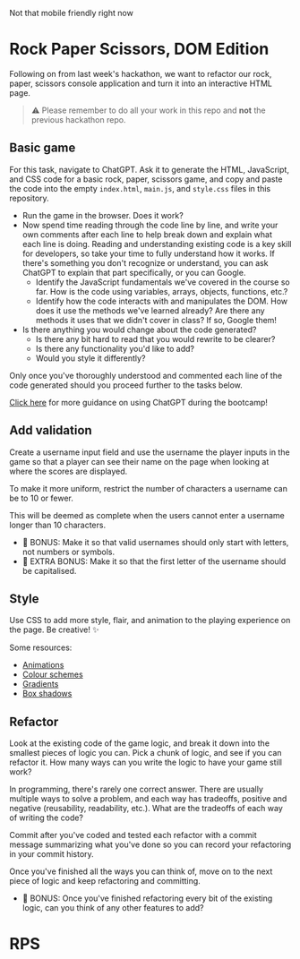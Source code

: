 Not that mobile friendly right now

# Rock Paper Scissors, DOM Edition

Following on from last week's hackathon, we want to refactor our rock, paper, scissors console application and turn it into an interactive HTML page.

> ⚠️ Please remember to do all your work in this repo and **not** the previous hackathon repo.

## Basic game

For this task, navigate to ChatGPT. Ask it to generate the HTML, JavaScript, and CSS code for a basic rock, paper, scissors game, and copy and paste the code into the empty `index.html`, `main.js`, and `style.css` files in this repository.

- Run the game in the browser. Does it work?
- Now spend time reading through the code line by line, and write your own comments after each line to help break down and explain what each line is doing. Reading and understanding existing code is a key skill for developers, so take your time to fully understand how it works. If there's something you don't recognize or understand, you can ask ChatGPT to explain that part specifically, or you can Google.
  - Identify the JavaScript fundamentals we've covered in the course so far. How is the code using variables, arrays, objects, functions, etc.?
  - Identify how the code interacts with and manipulates the DOM. How does it use the methods we've learned already? Are there any methods it uses that we didn't cover in class? If so, Google them!
- Is there anything you would change about the code generated?
  - Is there any bit hard to read that you would rewrite to be clearer?
  - Is there any functionality you'd like to add?
  - Would you style it differently?

Only once you've thoroughly understood and commented each line of the code generated should you proceed further to the tasks below.

[Click here](https://schoolofcode.notion.site/HelperGPT-b17b2b24af1246cc81da788aca5ef0c4) for more guidance on using ChatGPT during the bootcamp!

## Add validation

Create a username input field and use the username the player inputs in the game so that a player can see their name on the page when looking at where the scores are displayed.

To make it more uniform, restrict the number of characters a username can be to 10 or fewer.

This will be deemed as complete when the users cannot enter a username longer than 10 characters.

- 🌟 BONUS: Make it so that valid usernames should only start with letters, not numbers or symbols.
- 🌟 EXTRA BONUS: Make it so that the first letter of the username should be capitalised.

## Style

Use CSS to add more style, flair, and animation to the playing experience on the page. Be creative! ✨

Some resources:

- [Animations](https://www.w3schools.com/css/css3_animations.asp)
- [Colour schemes](https://coolors.co/)
- [Gradients](https://www.w3schools.com/css/css3_gradients.asp)
- [Box shadows](https://developer.mozilla.org/en-US/docs/Web/CSS/box-shadow)

## Refactor

Look at the existing code of the game logic, and break it down into the smallest pieces of logic you can. Pick a chunk of logic, and see if you can refactor it. How many ways can you write the logic to have your game still work?

In programming, there's rarely one correct answer. There are usually multiple ways to solve a problem, and each way has tradeoffs, positive and negative (reusability, readability, etc.). What are the tradeoffs of each way of writing the code?

Commit after you've coded and tested each refactor with a commit message summarizing what you've done so you can record your refactoring in your commit history.

Once you've finished all the ways you can think of, move on to the next piece of logic and keep refactoring and committing.

- 🌟 BONUS: Once you've finished refactoring every bit of the existing logic, can you think of any other features to add? 
# RPS
